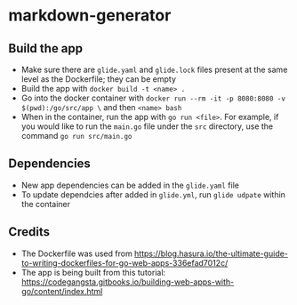 # markdown-generator

## Build the app
* Make sure there are `glide.yaml` and `glide.lock` files present at the same level as the Dockerfile; they can be empty
* Build the app with `docker build -t <name> .`
* Go into the docker container with `docker run --rm -it -p 8080:8080 -v $(pwd):/go/src/app \` and then `<name> bash`
* When in the container, run the app with `go run <file>`. For example, if you would like to run the `main.go` file under the `src` directory, use the command `go run src/main.go`

## Dependencies
* New app dependencies can be added in the `glide.yaml` file
* To update dependcies after added in `glide.yml`, run `glide udpate` within the container

## Credits
* The Dockerfile was used from https://blog.hasura.io/the-ultimate-guide-to-writing-dockerfiles-for-go-web-apps-336efad7012c/
* The app is being built from this tutorial: https://codegangsta.gitbooks.io/building-web-apps-with-go/content/index.html
